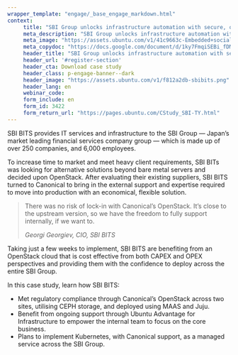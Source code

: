 ```yaml
---
wrapper_template: "engage/_base_engage_markdown.html"
context:
     title: "SBI Group unlocks infrastructure automation with secure, on-premises OpenStack cloud"
     meta_description: "SBI Group unlocks infrastructure automation with secure, on-premises OpenStack cloud"
     meta_image: "https://assets.ubuntu.com/v1/41c9663c-Embedded+social+media+banner+.jpg"
     meta_copydoc: "https://docs.google.com/document/d/1ky7FmqiSEBi_fDMo3d2p7oeIrFhvSCCCJmohd6rc6uQ"
     header_title: "SBI Group unlocks infrastructure automation with secure, on-premises OpenStack cloud"
     header_url: '#register-section'
     header_cta: Download case study
     header_class: p-engage-banner--dark
     header_image: "https://assets.ubuntu.com/v1/f812a2db-sbibits.png"
     header_lang: en
     webinar_code:
     form_include: en
     form_id: 3422
     form_return_url: "https://pages.ubuntu.com/CStudy_SBI-TY.html"
---
```


SBI BITS provides IT services and infrastructure to the SBI Group &mdash; Japan&rsquo;s market leading financial services company group &mdash; which is made up of over 250 companies, and 6,000 employees.

To increase time to market and meet heavy client requirements, SBI BITs was looking for alternative solutions beyond bare metal servers and decided upon OpenStack. After evaluating their existing suppliers, SBI BITS turned to Canonical to bring in the external support and expertise required to move into production with an economical, flexible solution.

<blockquote class="p-pull-quote">
  <p class="p-pull-quote__quote">There was no risk of lock-in with Canonical’s OpenStack. It’s close to the upstream version, so we have the freedom to fully support internally, if we want to.</p>
  <cite class="p-pull-quote__citation">Georgi Georgiev, CIO, SBI BITS</cite>
</blockquote>

Taking just a few weeks to implement, SBI BITS are benefiting from an OpenStack cloud that is cost effective from both CAPEX and OPEX perspectives and providing them with the confidence to deploy across the entire SBI Group.

In this case study, learn how SBI BITS: 
- Met regulatory compliance through Canonical&rsquo;s OpenStack across two sites, utilising CEPH storage, and deployed using MAAS and Juju. 
- Benefit from ongoing support through Ubuntu Advantage for Infrastructure to empower the internal team to focus on the core business. 
- Plans to implement Kubernetes, with Canonical support, as a managed service across the SBI Group.
